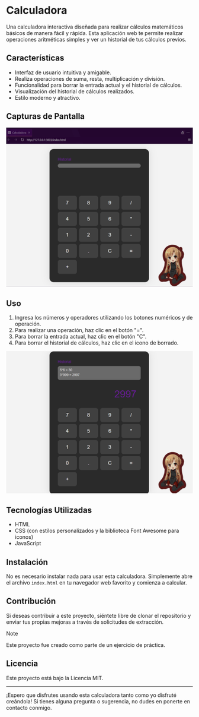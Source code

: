 # Calculadora 

Una calculadora interactiva diseñada para realizar cálculos matemáticos básicos de manera fácil y rápida. Esta aplicación web te permite realizar operaciones aritméticas simples y ver un historial de tus cálculos previos.

## Características

- Interfaz de usuario intuitiva y amigable.
- Realiza operaciones de suma, resta, multiplicación y división.
- Funcionalidad para borrar la entrada actual y el historial de cálculos.
- Visualización del historial de cálculos realizados.
- Estilo moderno y atractivo.

## Capturas de Pantalla

![Captura de pantalla de la calculadora](./assets/Captura%20de%20pantalla%201.png)

## Uso

1. Ingresa los números y operadores utilizando los botones numéricos y de operación.
2. Para realizar una operación, haz clic en el botón "=".
3. Para borrar la entrada actual, haz clic en el botón "C".
4. Para borrar el historial de cálculos, haz clic en el icono de borrado.


![Captura de pantalla de la calculadora](./assets/Captura%20de%20pantalla%202.png)

## Tecnologías Utilizadas

- HTML
- CSS (con estilos personalizados y la biblioteca Font Awesome para iconos)
- JavaScript

## Instalación

No es necesario instalar nada para usar esta calculadora. Simplemente abre el archivo `index.html` en tu navegador web favorito y comienza a calcular.

## Contribución

Si deseas contribuir a este proyecto, siéntete libre de clonar el repositorio y enviar tus propias mejoras a través de solicitudes de extracción.

>[!note]
>Este proyecto fue creado como parte de un ejercicio de práctica.

## Licencia

Este proyecto está bajo la Licencia MIT. 

---

¡Espero que disfrutes usando esta calculadora tanto como yo disfruté creándola! Si tienes alguna pregunta o sugerencia, no dudes en ponerte en contacto conmigo.